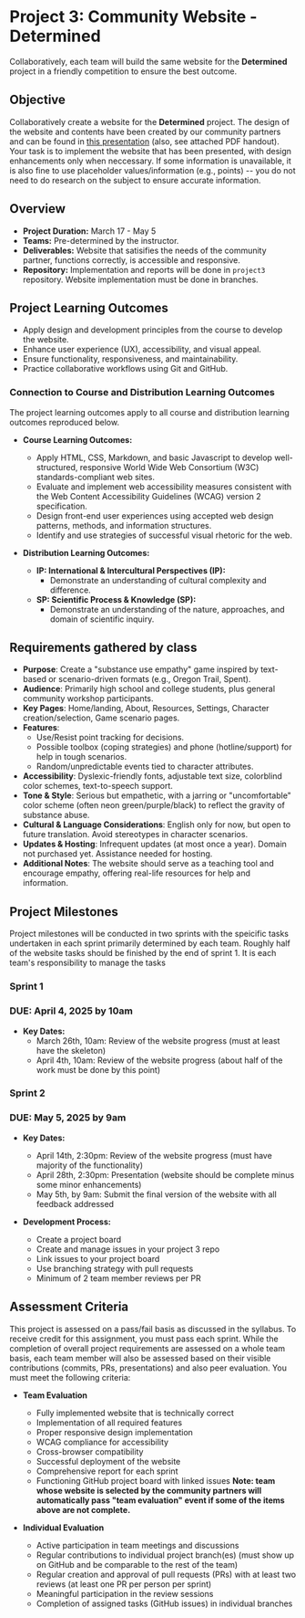 # Project 3: Community Website - Determined

Collaboratively, each team will build the same website for the **Determined** project in a friendly competition to ensure the best outcome.

## Objective

Collaboratively create a website for the **Determined** project. The design of the website and contents have been created by our community partners and can be found in [this presentation](https://www.canva.com/design/DAGVo3IPoCw/uAjYA68088zE2myqO3DRbA/view?utm_content=DAGVo3IPoCw&utm_campaign=designshare&utm_medium=link2&utm_source=uniquelinks&utlId=hb676cd3008) (also, see attached PDF handout). Your task is to implement the website that has been presented, with design enhancements only when neccessary. If some information is unavailable, it is also fine to use placeholder values/information (e.g., points) -- you do not need to do research on the subject to ensure accurate information.

## Overview

- **Project Duration:** March 17 -  May 5 
- **Teams:** Pre-determined by the instructor.
- **Deliverables:** Website that satisifies the needs of the community partner, functions correctly, is accessible and responsive.
- **Repository:** Implementation and reports will be done in `project3` repository. Website implementation must be done in branches.

## Project Learning Outcomes

- Apply design and development principles from the course to develop the website.
- Enhance user experience (UX), accessibility, and visual appeal.
- Ensure functionality, responsiveness, and maintainability.
- Practice collaborative workflows using Git and GitHub.

### Connection to Course and Distribution Learning Outcomes

The project learning outcomes apply to all course and distribution learning outcomes reproduced below.

- **Course Learning Outcomes:**
  - Apply HTML, CSS, Markdown, and basic Javascript to develop well-structured, responsive World Wide Web Consortium (W3C) standards-compliant web sites.
  - Evaluate and implement web accessibility measures consistent with the Web Content Accessibility Guidelines (WCAG) version 2 specification.
  - Design front-end user experiences using accepted web design patterns, methods, and information structures.
  - Identify and use strategies of successful visual rhetoric for the web.

- **Distribution Learning Outcomes:**
  - **IP: International & Intercultural Perspectives (IP):**
    - Demonstrate an understanding of cultural complexity and difference.
  - **SP: Scientific Process & Knowledge (SP):**
    - Demonstrate an understanding of the nature, approaches, and domain of scientific inquiry.

## Requirements gathered by class
- **Purpose**: Create a "substance use empathy" game inspired by text-based or scenario-driven formats (e.g., Oregon Trail, Spent).
- **Audience**: Primarily high school and college students, plus general community workshop participants.
- **Key Pages**: Home/landing, About, Resources, Settings, Character creation/selection, Game scenario pages.
- **Features**:
  - Use/Resist point tracking for decisions.
  - Possible toolbox (coping strategies) and phone (hotline/support) for help in tough scenarios.
  - Random/unpredictable events tied to character attributes.
- **Accessibility**: Dyslexic-friendly fonts, adjustable text size, colorblind color schemes, text-to-speech support.
- **Tone & Style**: Serious but empathetic, with a jarring or "uncomfortable" color scheme (often neon green/purple/black) to reflect the gravity of substance abuse.
- **Cultural & Language Considerations**: English only for now, but open to future translation. Avoid stereotypes in character scenarios.
- **Updates & Hosting**: Infrequent updates (at most once a year). Domain not purchased yet. Assistance needed for hosting.
- **Additional Notes**: The website should serve as a teaching tool and encourage empathy, offering real-life resources for help and information.    

## Project Milestones

Project milestones will be conducted in two sprints with the speicific tasks undertaken in each sprint primarily determined by each team. Roughly half of the website tasks should be finished by the end of sprint 1. It is each team's responsibility to manage the tasks

### Sprint 1
### DUE: April 4, 2025 by 10am

- **Key Dates:**
  - March 26th, 10am: Review of the website progress (must at least have the skeleton)
  - April 4th, 10am: Review of the website progress (about half of the work must be done by this point)

### Sprint 2
### DUE: May 5, 2025 by 9am

- **Key Dates:**
  - April 14th, 2:30pm: Review of the website progress (must have majority of the functionality)
  - April 28th, 2:30pm: Presentation (website should be complete minus some minor enhancements) 
  - May 5th, by 9am: Submit the final version of the website with all feedback addressed

- **Development Process:**
  - Create a project board 
  - Create and manage issues in your project 3 repo
  - Link issues to your project board
  - Use branching strategy with pull requests
  - Minimum of 2 team member reviews per PR

## Assessment Criteria

This project is assessed on a pass/fail basis as discussed in the syllabus. To receive credit for this assignment, you must pass each sprint. While the completion of overall project requirements are assessed on a whole team basis, each team member will also be assessed based on their visible contributions (commits, PRs, presentations) and also peer evaluation. You must meet the following criteria:

- **Team Evaluation**
  - Fully implemented website that is technically correct
  - Implementation of all required features
  - Proper responsive design implementation
  - WCAG compliance for accessibility
  - Cross-browser compatibility
  - Successful deployment of the website
  - Comprehensive report for each sprint
  - Functioning GitHub project board with linked issues
**Note: team whose website is selected by the community partners will automatically pass "team evaluation" event if some of the items above are not complete.**  

- **Individual Evaluation**
  - Active participation in team meetings and discussions
  - Regular contributions to individual project branch(es) (must show up on GitHub and be comparable to the rest of the team)
  - Regular creation and approval of pull requests (PRs) with at least two reviews (at least one PR per person per sprint)
  - Meaningful participation in the review sessions
  - Completion of assigned tasks (GitHub issues) in individual branches




